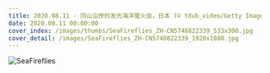 ```yaml
---
title: 2020.08.11 - 冈山沿岸的发光海洋萤火虫，日本 (© tdub_video/Getty Images)
date: 2020.08.11 00:00:00
cover_index: /images/thumbs/SeaFireflies_ZH-CN5748822339_533x300.jpg
cover_detail: /images/SeaFireflies_ZH-CN5748822339_1920x1080.jpg
---
```


![SeaFireflies](/images/SeaFireflies_ZH-CN5748822339_1920x1080.jpg)
